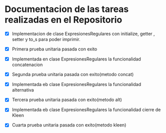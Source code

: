# Documentacion de las tareas realizadas en el Repositorio


- [x] Implementacion de clase ExpresionesRegulares con initialize, getter , setter y to_s para poder imprimir.
- [x] Primera prueba unitaria pasada con exito

- [x] Implementada en clase ExpresionesRegulares la funcionalidad concatenacion
- [x] Segunda prueba unitaria pasada con exito(metodo concat)

- [x] Implementada eb clase ExpresionesRegulares la funcionalidad alternativa
- [x] Tercera prueba unitaria pasada con exito(metodo alt)

- [x] Implementada eb clase ExpresionesRegulares la funcionalidad cierre de Kleen
- [x] Cuarta prueba unitaria pasada con exito(metodo kleen)

